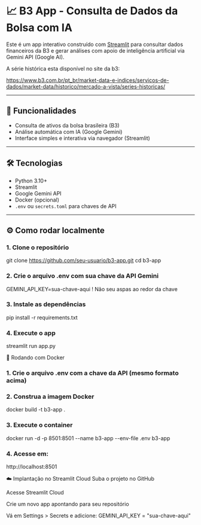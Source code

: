# 📈 B3 App - Consulta de Dados da Bolsa com IA

Este é um app interativo construído com [Streamlit](https://streamlit.io/) para consultar dados financeiros da B3 e gerar análises com apoio de inteligência artificial via Gemini API (Google AI).

A série histórica esta disponível no site da b3:

https://www.b3.com.br/pt_br/market-data-e-indices/servicos-de-dados/market-data/historico/mercado-a-vista/series-historicas/

---

## 🚀 Funcionalidades

- Consulta de ativos da bolsa brasileira (B3)
- Análise automática com IA (Google Gemini)
- Interface simples e interativa via navegador (Streamlit)

---

## 🛠️ Tecnologias

- Python 3.10+
- Streamlit
- Google Gemini API
- Docker (opcional)
- `.env` ou `secrets.toml` para chaves de API

---

## ⚙️ Como rodar localmente

### 1. Clone o repositório

git clone https://github.com/seu-usuario/b3-app.git
cd b3-app

### 2. Crie o arquivo .env com sua chave da API Gemini
GEMINI_API_KEY=sua-chave-aqui ! Não seu aspas ao redor da chave

### 3. Instale as dependências
pip install -r requirements.txt

### 4. Execute o app
streamlit run app.py

🐳 Rodando com Docker
### 1. Crie o arquivo .env com a chave da API (mesmo formato acima)
### 2. Construa a imagem Docker
docker build -t b3-app .
### 3. Execute o container
docker run -d -p 8501:8501 --name b3-app --env-file .env b3-app
### 4. Acesse em: 
http://localhost:8501

☁️ Implantação no Streamlit Cloud
Suba o projeto no GitHub

Acesse Streamlit Cloud

Crie um novo app apontando para seu repositório

Vá em Settings > Secrets e adicione:
GEMINI_API_KEY = "sua-chave-aqui"



